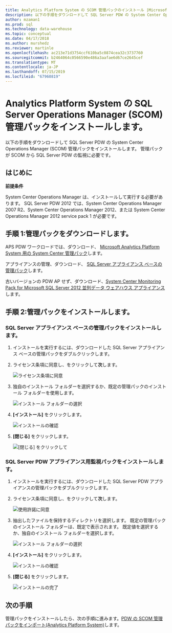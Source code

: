 ```yaml
---
title: Analytics Platform System の SCOM 管理パックのインストール |Microsoft Docs
description: 以下の手順をダウンロードして SQL Server PDW の System Center Operations Manager (SCOM) 管理パックをインストールします。 管理パックが SCOM から SQL Server PDW の監視に必要です。
author: mzaman1
ms.prod: sql
ms.technology: data-warehouse
ms.topic: conceptual
ms.date: 04/17/2018
ms.author: murshedz
ms.reviewer: martinle
ms.openlocfilehash: ac213e71d3754ccf610ba5c0874cea32c3737760
ms.sourcegitcommit: b2464064c0566590e486a3aafae6d67ce2645cef
ms.translationtype: MT
ms.contentlocale: ja-JP
ms.lasthandoff: 07/15/2019
ms.locfileid: "67960819"
---
```

# <a name="install-sql-server-operations-manager-scom-management-packs-for-analytics-platform-system"></a>Analytics Platform System の SQL Server Operations Manager (SCOM) 管理パックをインストールします。
以下の手順をダウンロードして SQL Server PDW の System Center Operations Manager (SCOM) 管理パックをインストールします。 管理パックが SCOM から SQL Server PDW の監視に必要です。  
  
## <a name="BeforeBegin"></a>はじめに  
**前提条件**  
  
System Center Operations Manager は、インストールして実行する必要があります。 SQL Server PDW 2012 では、System Center Operations Manager 2007 R2、System Center Operations Manager 2012、または System Center Operations Manager 2012 service pack 1 が必要です。  
  
## <a name="Step1"></a>手順 1:管理パックをダウンロードします。  
APS PDW ワークロードでは、ダウンロード、 [Microsoft Analytics Platform System 用の System Center 管理パック](https://go.microsoft.com/fwlink/?LinkId=396857)します。  
  
アプライアンスの管理、ダウンロード、 [SQL Server アプライアンス ベースの管理パック](https://www.microsoft.com/download/details.aspx?displaylang=en&id=11436)します。  
  
古いバージョンの PDW AP せず、ダウンロード、[System Center Monitoring Pack for Microsoft SQL Server 2012 並列データ ウェアハウス アプライアンス](https://go.microsoft.com/fwlink/p/?LinkId=282661)します。  
  
<!-- MISSING LINKS - For the HDInsight workload, download the [System Center Management Pack for HDInsight](https://go.microsoft.com/fwlink/?LinkId=390208).  -->
  
## <a name="Step2"></a>手順 2:管理パックをインストールします。  
  
### <a name="install-the-sql-server-appliance-base-management-pack"></a>SQL Server アプライアンス ベースの管理パックをインストールします。  
  
1.  インストールを実行するには、ダウンロードした SQL Server アプライアンス ベースの管理パックをダブルクリックします。  
  
2.  ライセンス条項に同意し、をクリックして**次**します。  
  
    ![ライセンス条項に同意](./media/install-the-scom-management-packs/SCOM_licnse_agrmt.png "SCOM_licnse_agrmt")  
  
3.  独自のインストール フォルダーを選択するか、既定の管理パックのインストール フォルダーを使用します。  
  
    ![インストール フォルダーの選択](./media/install-the-scom-management-packs/SCOM_licnse_agrmt2.png "SCOM_licnse_agrmt2")  
  
4.  **[インストール]** をクリックします。  
  
    ![インストールの確認](./media/install-the-scom-management-packs/SCOM_licnse_agrmt3.png "SCOM_licnse_agrmt3")  
  
5.  **[閉じる]** をクリックします。  
  
    ![[閉じる] をクリックして](./media/install-the-scom-management-packs/SCOM_licnse_agrmt4.png "SCOM_licnse_agrmt4")  
  
### <a name="install-the-monitoring-pack-for-sql-server-pdw-appliance"></a>SQL Server PDW アプライアンス用監視パックをインストールします。  
  
1.  インストールを実行するには、ダウンロードした SQL Server PDW アプライアンスの管理パックをダブルクリックします。  
  
2.  ライセンス条項に同意し、をクリックして**次**します。  
  
    ![使用許諾に同意](./media/install-the-scom-management-packs/SCOM_licnse_agmtB.png "SCOM_licnse_agmtB")  
  
3.  抽出したファイルを保持するディレクトリを選択します。 既定の管理パックのインストール フォルダーは、既定で表示されます。 既定値を選択するか、独自のインストール フォルダーを選択します。  
  
    ![インストール フォルダーの選択](./media/install-the-scom-management-packs/SCOM_licnse_agmtB1.png "SCOM_licnse_agmtB1")  
  
4.  **[インストール]** をクリックします。  
  
    ![インストールの確認](./media/install-the-scom-management-packs/SCOM_licnse_agmtB2.png "SCOM_licnse_agmtB2")  
  
5.  **[閉じる]** をクリックします。  
  
    ![インストールの完了](./media/install-the-scom-management-packs/SCOM_licnse_agmtB3.png "SCOM_licnse_agmtB3")  
  
## <a name="next-step"></a>次の手順  
管理パックをインストールしたら、次の手順に進みます。[PDW の SCOM 管理パックをインポート&#40;Analytics Platform System&#41;](import-the-scom-management-pack-for-pdw.md)します。  
  
<!-- MISSING LINKS ## See Also  
[Common Metadata Query Examples &#40;SQL Server PDW&#41;](../sqlpdw/common-metadata-query-examples-sql-server-pdw.md)  -->  
  
